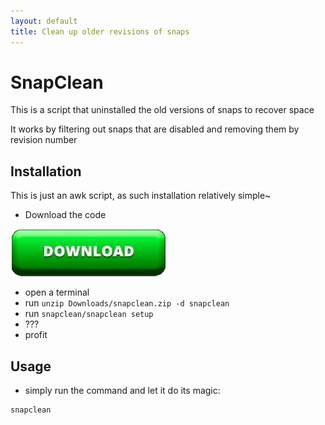 ```yaml
---
layout: default
title: Clean up older revisions of snaps
---
```

# SnapClean

This is a script that uninstalled the old versions of snaps to recover space

It works by filtering out snaps that are disabled and removing them by revision number

## Installation

This is just an awk script, as such installation relatively simple~
- Download the code

[![download](https://raw.githubusercontent.com/Fuseteam/linus-proof/main/images/download.png)](https://github.com/fuseteam/snapclean/releases/latest/download/snapclean.zip)

- open a terminal
- run `unzip Downloads/snapclean.zip -d snapclean`
- run `snapclean/snapclean setup`
- ???
- profit

## Usage

- simply run the command and let it do its magic:
```
snapclean
```
